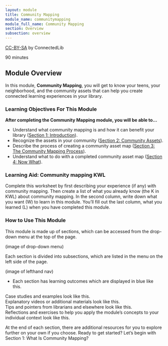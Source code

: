 ```yaml
---
layout: module
title: Community Mapping
module_name: communitymapping
module_full_name: Community Mapping
section: Overview
subsection: overview
---
```


<p class="made-by"><a href="https://creativecommons.org/licenses/by-sa/4.0">CC-BY-SA</a> by ConnectedLib</p>

<p class="time">90 minutes</p>

## Module Overview

<p class="summary">In this module, <b>Community Mapping</b>, you will get to know your teens, your neighborhood, and the community assets that can help you create connected learning experiences in your library.</p>

### Learning Objectives For This Module

**After completing the Community Mapping module, you will be able to...**
<ul class="fancy">
	<li>Understand what community mapping is and how it can benefit your library (<a href="https://github.com/ConnectedLib/Connected-Learning-Modules/blob/master/modules/communitymapping/section-1-0.md">Section 1: Introduction</a>).</li>
	<li>Recognize the assets in your community (<a href="{{site.url}}{{site.baseurl}}/introduction/section-2-0.md">Section 2: Community Assets</a>).</li>
	<li>Describe the process of creating a community asset map (<a href="{{site.url}}{{site.baseurl}}/introduction/section-3-0.md">Section 3: The Community Mapping Process</a>).</li>
	<li>Understand what to do with a completed community asset map (<a href="{{site.url}}{{site.baseurl}}/introduction/section-4.md">Section 4: Now What</a>).</li>
</ul>

### Learning Aid: Community mapping KWL

Complete this worksheet by first describing your experience (if any) with community mapping. Then create a list of what you already know (the K in KWL) about community mapping. In the second column, write down what you want (W) to learn in this module. You’ll fill out the last column, what you learned (L) when you have completed this module. 


### How to Use This Module

This module is made up of sections, which can be accessed from the drop-down menu at the top of the page.

(image of drop-down menu)

Each section is divided into subsections, which are listed in the menu on the left side of the page. 

(image of lefthand nav)

<ul class="fancy">
	<li>Each section has learning outcomes which are displayed in blue like this.</li>
</ul>

<div class="case_study_box">Case studies and examples look like this.</div>

<div class="explanatory">Explanatory videos or additional materials look like this.</div> 

<div class="tips">Tips and pointers from librarians and elsewhere look like this.</div>

<div class="reflection">Reflections and exercises to help you apply the module’s concepts to your individual context look like this.</div> 

At the end of each section, there are additional resources for you to explore further on your own if you choose.
Ready to get started? Let’s begin with Section 1: What Is Community Mapping?
